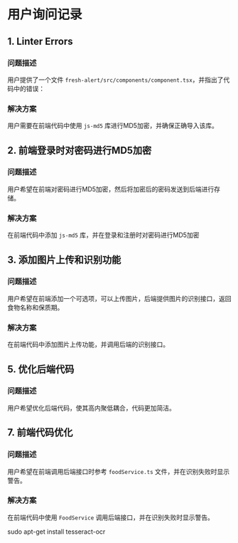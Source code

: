 # 用户询问记录

## 1. Linter Errors

### 问题描述
用户提供了一个文件 `fresh-alert/src/components/component.tsx`，并指出了代码中的错误：


### 解决方案
用户需要在前端代码中使用 `js-md5` 库进行MD5加密，并确保正确导入该库。

## 2. 前端登录时对密码进行MD5加密

### 问题描述
用户希望在前端对密码进行MD5加密，然后将加密后的密码发送到后端进行存储。

### 解决方案
在前端代码中添加 `js-md5` 库，并在登录和注册时对密码进行MD5加密

## 3. 添加图片上传和识别功能

### 问题描述
用户希望在前端添加一个可选项，可以上传图片，后端提供图片的识别接口，返回食物名称和保质期。

### 解决方案
在前端代码中添加图片上传功能，并调用后端的识别接口。

## 5. 优化后端代码

### 问题描述
用户希望优化后端代码，使其高内聚低耦合，代码更加简洁。

## 7. 前端代码优化

### 问题描述
用户希望在前端调用后端接口时参考 `foodService.ts` 文件，并在识别失败时显示警告。

### 解决方案
在前端代码中使用 `FoodService` 调用后端接口，并在识别失败时显示警告。



sudo apt-get install tesseract-ocr